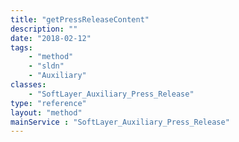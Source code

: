 ```yaml
---
title: "getPressReleaseContent"
description: ""
date: "2018-02-12"
tags:
    - "method"
    - "sldn"
    - "Auxiliary"
classes:
    - "SoftLayer_Auxiliary_Press_Release"
type: "reference"
layout: "method"
mainService : "SoftLayer_Auxiliary_Press_Release"
---
```


